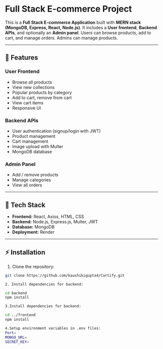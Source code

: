 # Full Stack E-commerce Project

This is a **Full Stack E-commerce Application** built with **MERN stack (MongoDB, Express, React, Node.js)**. It includes a **User frontend**, **Backend APIs**, and optionally an **Admin panel**. Users can browse products, add to cart, and manage orders. Admins can manage products.

---

## 📌 Features

### User Frontend
- Browse all products
- View new collections
- Popular products by category
- Add to cart, remove from cart
- View cart items
- Responsive UI

### Backend APIs
- User authentication (signup/login with JWT)
- Product management
- Cart management
- Image upload with Multer
- MongoDB database

### Admin Panel 
- Add / remove products
- Manage categories
- View all orders 

---

## 🚀 Tech Stack

- **Frontend:** React, Axios, HTML, CSS
- **Backend:** Node.js, Express.js, Multer, JWT
- **Database:** MongoDB
- **Deployment:**  Render 

---

## ⚡ Installation

1. Clone the repository:

```bash
git clone https://github.com/kaushikigupta4/Cartify.git

2. Install dependencies for backend:

cd backend
npm install

3.Install dependencies for backend:

cd ../frontend
npm install

4.Setup environment variables in .env files:
Port=
MONGO_URL=
SECRET_KEY=



